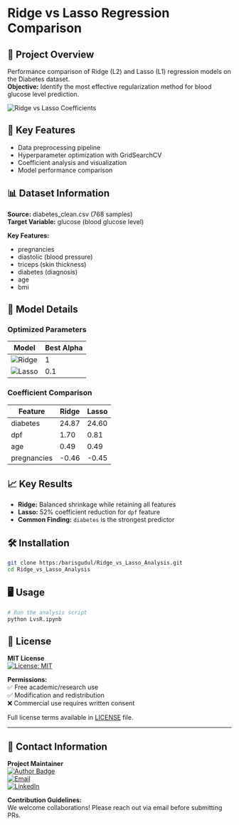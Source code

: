 # Ridge vs Lasso Regression Comparison

## 📌 Project Overview
Performance comparison of Ridge (L2) and Lasso (L1) regression models on the Diabetes dataset.  
**Objective:** Identify the most effective regularization method for blood glucose level prediction.

![Ridge vs Lasso Coefficients](Lasso%40vs%40Ridge/results/RvsL.png)

## 🚀 Key Features
- Data preprocessing pipeline
- Hyperparameter optimization with GridSearchCV
- Coefficient analysis and visualization
- Model performance comparison

## 📊 Dataset Information
**Source:** diabetes_clean.csv (768 samples)  
**Target Variable:** glucose (blood glucose level)

**Key Features:**
- pregnancies
- diastolic (blood pressure)
- triceps (skin thickness)
- diabetes (diagnosis)
- age
- bmi

## 🧠 Model Details

### Optimized Parameters
| Model  | Best Alpha | 
|--------|------------|
| ![Ridge](https://img.shields.io/badge/Ridge-1-blue) | 1 |
| ![Lasso](https://img.shields.io/badge/Lasso-0.1-orange) | 0.1 |

### Coefficient Comparison
| Feature      | Ridge     | Lasso     |
|--------------|-----------|-----------|
| diabetes     | 24.87     | 24.60     |
| dpf          | 1.70      | 0.81      |
| age          | 0.49      | 0.49      |
| pregnancies  | -0.46     | -0.45     |

## 📈 Key Results
- **Ridge:** Balanced shrinkage while retaining all features
- **Lasso:** 52% coefficient reduction for `dpf` feature
- **Common Finding:** `diabetes` is the strongest predictor

## 🛠️ Installation
```bash
git clone https:/barisgudul/Ridge_vs_Lasso_Analysis.git
cd Ridge_vs_Lasso_Analysis
```
## 🖥️ Usage

```bash
# Run the analysis script
python LvsR.ipynb
```
## 📄 License

**MIT License**  
[![License: MIT](https://img.shields.io/badge/License-MIT-yellow.svg)](https://opensource.org/licenses/MIT)

**Permissions:**  
✅ Free academic/research use  
✅ Modification and redistribution  
❌ Commercial use requires written consent  

Full license terms available in [LICENSE](LICENSE) file.

---

## 📧 Contact Information

**Project Maintainer**  
[![Author Badge](https://img.shields.io/badge/Author-barisgudul-blue.svg)]()  
[![Email](https://img.shields.io/badge/Email-mehmetbarisgudul@gmail.com-red.svg)](mailto:mehmetbarisgudul@gmail.com)  
[![LinkedIn](https://img.shields.io/badge/LinkedIn-Profile-informational.svg)](https://linkedin.com/in/mehmet-baris-gudul-1101bg)

**Contribution Guidelines:**  
We welcome collaborations! Please reach out via email before submitting PRs.
